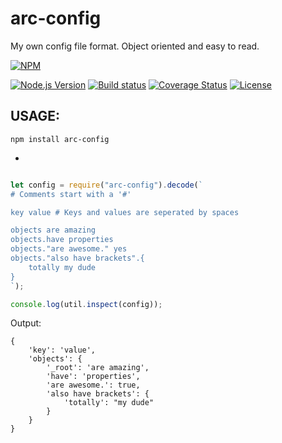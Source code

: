 # arc-config

My own config file format. Object oriented and easy to read.

[![NPM][npm-image]][npm-url]

[![Node.js Version][node-version-image]][node-version-url]
[![Build status][build-status-image]][build-status-url]
[![Coverage Status](https://coveralls.io/repos/github/ARitz-Cracker/arc-config/badge.svg)](https://coveralls.io/github/ARitz-Cracker/arc-config)
[![License][license-image]][license-url]

## USAGE:

`npm install arc-config`

-
```js

let config = require("arc-config").decode(`
# Comments start with a '#'

key value # Keys and values are seperated by spaces

objects are amazing
objects.have properties
objects."are awesome." yes
objects."also have brackets".{
    totally my dude
}
`);

console.log(util.inspect(config));
```
Output:
```
{
    'key': 'value',
    'objects': {
        '_root': 'are amazing',
        'have': 'properties',
        'are awesome.': true,
        'also have brackets': {
            'totally': "my dude"
        }
    }
}
```

[npm-image]: https://nodei.co/npm/arc-config.png?downloads=true&downloadRank=true&stars=true
[npm-url]: https://nodei.co/npm/arc-config/

[node-version-image]: https://img.shields.io/node/v/arc-config.svg
[node-version-url]: https://nodejs.org/en/download/

[build-status-image]: https://travis-ci.org/ARitz-Cracker/arc-config.svg
[build-status-url]: https://travis-ci.org/ARitz-Cracker/arc-config

[license-image]: https://img.shields.io/npm/l/arc-config.svg?maxAge=2592000
[license-url]: LICENSE
